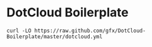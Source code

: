 DotCloud Boilerplate
======================

    curl -LO https://raw.github.com/gfx/DotCloud-Boilerplate/master/dotcloud.yml
